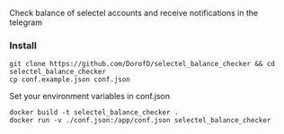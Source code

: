 Check  balance of  selectel accounts and receive notifications in the telegram


### Install

```
git clone https://github.com/DorofD/selectel_balance_checker && cd selectel_balance_checker
cp conf.example.json conf.json
```
Set your environment variables in conf.json
```
docker build -t selectel_balance_checker .
docker run -v ./conf.json:/app/conf.json selectel_balance_checker
```
